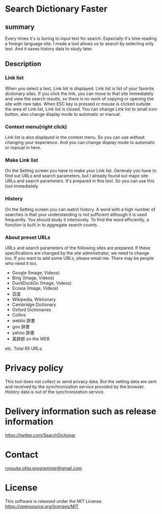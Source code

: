 # Search Dictionary Faster
## summary
Every times it's is boring to input text for search. Especially it's time reading a foreign language site. I made a tool allows us to search by selecting only text. And it saves history data to study later.

## Description
### Link list
When you select a text, Link list is displayed. Link list is list of your favorite dictionary sites. If you click the link, you can move to that site immediately and view the search results, so there is no work of copying or opening the site with new tabs. When ESC key is pressed or mouse is clicked outside the area of Link list, Link list is closed. You can change Link list to small icon button, also change display mode to automatic or manual.

### Context menu(right click)
Link list is also displayed in the context menu. So you can use without changing your experience. And you can change display mode to automatic or manual in here.

### Make Link list
On the Setting screen you have to make your Link list. Generaly you have to find out URLs and search parameters, but I already found out major site URLs and search parameters. It's prepared in this tool. So you can use this tool immediately.

### History
On the Setting screen you can watch history. A word with a high number of searches is that your understanding is not sufficient although it is used frequently. You should study it intensively. To find the word efficiently, a function is built in to aggregate search counts.

### About preset URLs
URLs and search parameters of the following sites are prepared. If these specifications are changed by the site administrator, we need to change too. If you want to add some URLs, please email me. There may be people who need it too.

* Google (Image, Videos)
* Bing (Image, Videos)
* DuckDuckGo (Image, Videos)
* Ecosia (Image, Videos)
* 百度
* Wikipedia, Wiktionary
* Cambridge Dictionary
* Oxford Dictionaries
* Collins
* weblio 辞書
* goo 辞書
* yahoo 辞書
* 英辞郎 on the WEB

etc. Total 85 URLs.

# Privacy policy
This tool does not collect or send privacy data. But the setting data are sent and received by the synchronization service provided by the browser. History data is out of the synchronization service.

# Delivery information such as release information
https://twitter.com/SearchDictionar

# Contact
ryosuke.ohta.programmer@gmail.com

# License
This software is released under the MIT License.  
https://opensource.org/licenses/MIT
